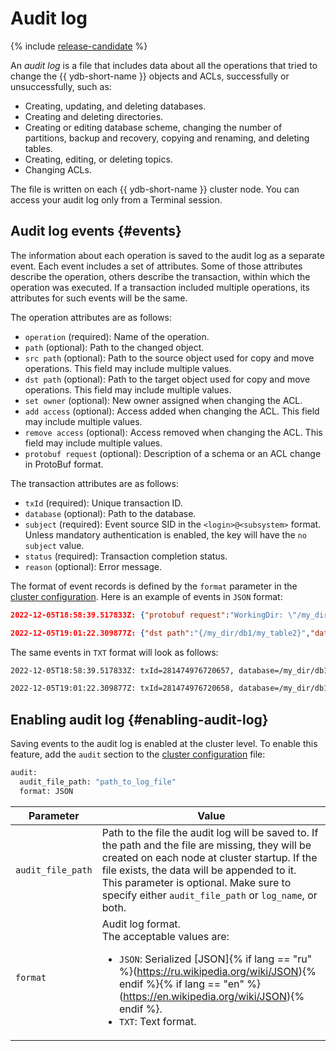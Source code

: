 # Audit log

{% include [release-candidate](../_includes/trunk.md) %}

An _audit log_ is a file that includes data about all the operations that tried to change the {{ ydb-short-name }} objects and ACLs, successfully or unsuccessfully, such as:

* Creating, updating, and deleting databases.
* Creating and deleting directories.
* Creating or editing database scheme, changing the number of partitions, backup and recovery, copying and renaming, and deleting tables.
* Creating, editing, or deleting topics.
* Changing ACLs.

The file is written on each {{ ydb-short-name }} cluster node. You can access your audit log only from a Terminal session.

## Audit log events {#events}

The information about each operation is saved to the audit log as a separate event. Each event includes a set of attributes. Some of those attributes describe the operation, others describe the transaction, within which the operation was executed. If a transaction included multiple operations, its attributes for such events will be the same.

The operation attributes are as follows:

* `operation` (required): Name of the operation.
* `path` (optional): Path to the changed object.
* `src path` (optional): Path to the source object used for copy and move operations. This field may include multiple values.
* `dst path` (optional): Path to the target object used for copy and move operations. This field may include multiple values.
* `set owner` (optional): New owner assigned when changing the ACL.
* `add access` (optional): Access added when changing the ACL. This field may include multiple values.
* `remove access` (optional): Access removed when changing the ACL. This field may include multiple values.
* `protobuf request` (optional): Description of a schema or an ACL change in ProtoBuf format.

The transaction attributes are as follows:

* `txId` (required): Unique transaction ID.
* `database` (optional): Path to the database.
* `subject` (required): Event source SID in the `<login>@<subsystem>` format. Unless mandatory authentication is enabled, the key will have the `no subject` value.
* `status` (required): Transaction completion status.
* `reason` (optional): Error message.

The format of event records is defined by the `format` parameter in the [cluster configuration](#enabling-audit-log). Here is an example of events in `JSON` format:

```json
2022-12-05T18:58:39.517833Z: {"protobuf request":"WorkingDir: \"/my_dir/db1\" OperationType: ESchemeOpCreateTable CreateTable { Name: \"my_table\" Columns { Name: \"id\" Type: \"Uint64\" NotNull: false } Columns { Name: \"name\" Type: \"String\" NotNull: false } KeyColumnNames: \"id\" PartitionConfig { PartitioningPolicy { SizeToSplit: 2147483648 } ColumnFamilies { StorageConfig { SysLog { PreferredPoolKind: \"ssd\" } Log { PreferredPoolKind: \"ssd\" } Data { PreferredPoolKind: \"ssd\" } } } } } FailOnExist: false","txId":"281474976720657","subject":"no subject","status":"StatusAccepted","operation":"CREATE TABLE","path":"/my_dir/db1/my_table","database":"/my_dir/db1"}

2022-12-05T19:01:22.309877Z: {"dst path":"{/my_dir/db1/my_table2}","database":"/my_dir/db1","txId":"281474976720658","protobuf request":"OperationType: ESchemeOpMoveTable MoveTable { SrcPath: \"/my_dir/db1/my_table\" DstPath: \"/my_dir/db1/my_table2\" }","status":"StatusAccepted","subject":"no subject","src path":"{/my_dir/db1/my_table}","operation":"ALTER TABLE RENAME"}
```

The same events in `TXT` format will look as follows:

```txt
2022-12-05T18:58:39.517833Z: txId=281474976720657, database=/my_dir/db1, subject=no subject, status=StatusAccepted, operation=CREATE TABLE, path=/my_dir/db1/my_table, protobuf request=WorkingDir: "/my_dir/db1" OperationType: ESchemeOpCreateTable CreateTable { Name: "my_table" Columns { Name: "id" Type: "Uint64" NotNull: false } Columns { Name: "name" Type: "String" NotNull: false } KeyColumnNames: "id" PartitionConfig { PartitioningPolicy { SizeToSplit: 2147483648 } ColumnFamilies { StorageConfig { SysLog { PreferredPoolKind: "ssd" } Log { PreferredPoolKind: "ssd" } Data { PreferredPoolKind: "ssd" } } } } } FailOnExist: false

2022-12-05T19:01:22.309877Z: txId=281474976720658, database=/my_dir/db1, subject=no subject, status=StatusAccepted, operation=ALTER TABLE RENAME, src path={/my_dir/db1/my_table}, dst path={/my_dir/db1/my_table2}, protobuf request=OperationType: ESchemeOpMoveTable MoveTable { SrcPath: "/my_dir/db1/my_table" DstPath: "/my_dir/db1/my_table2" }
```

## Enabling audit log {#enabling-audit-log}

Saving events to the audit log is enabled at the cluster level. To enable this feature, add the `audit` section to the [cluster configuration](../deploy/configuration/config.md) file:

```proto
audit:
  audit_file_path: "path_to_log_file"
  format: JSON
```

| Parameter | Value |
--- | ---
| `audit_file_path` | Path to the file the audit log will be saved to. If the path and the file are missing, they will be created on each node at cluster startup. If the file exists, the data will be appended to it.<br>This parameter is optional. Make sure to specify either `audit_file_path` or `log_name`, or both. |
| `format` | Audit log format.<br>The acceptable values are:<ul><li>`JSON`: Serialized [JSON]{% if lang == "ru" %}(https://ru.wikipedia.org/wiki/JSON){% endif %}{% if lang == "en" %}(https://en.wikipedia.org/wiki/JSON){% endif %}.</li><li>`TXT`: Text format.</ul> |
